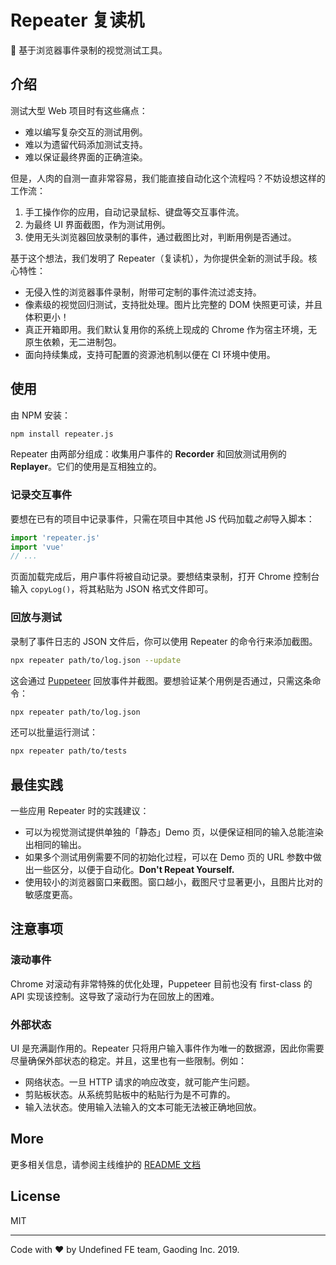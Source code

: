 # Repeater 复读机
📼 基于浏览器事件录制的视觉测试工具。


## 介绍
测试大型 Web 项目时有这些痛点：

* 难以编写复杂交互的测试用例。
* 难以为遗留代码添加测试支持。
* 难以保证最终界面的正确渲染。

但是，人肉的自测一直非常容易，我们能直接自动化这个流程吗？不妨设想这样的工作流：

1. 手工操作你的应用，自动记录鼠标、键盘等交互事件流。
2. 为最终 UI 界面截图，作为测试用例。
3. 使用无头浏览器回放录制的事件，通过截图比对，判断用例是否通过。

基于这个想法，我们发明了 Repeater（复读机），为你提供全新的测试手段。核心特性：

* 无侵入性的浏览器事件录制，附带可定制的事件流过滤支持。
* 像素级的视觉回归测试，支持批处理。图片比完整的 DOM 快照更可读，并且体积更小！
* 真正开箱即用。我们默认复用你的系统上现成的 Chrome 作为宿主环境，无原生依赖，无二进制包。
* 面向持续集成，支持可配置的资源池机制以便在 CI 环境中使用。


## 使用
由 NPM 安装：

``` bash
npm install repeater.js
```

Repeater 由两部分组成：收集用户事件的 **Recorder** 和回放测试用例的 **Replayer**。它们的使用是互相独立的。

### 记录交互事件
要想在已有的项目中记录事件，只需在项目中其他 JS 代码加载*之前*导入脚本：

``` js
import 'repeater.js'
import 'vue'
// ...
```

页面加载完成后，用户事件将被自动记录。要想结束录制，打开 Chrome 控制台输入 `copyLog()`，将其粘贴为 JSON 格式文件即可。

### 回放与测试
录制了事件日志的 JSON 文件后，你可以使用 Repeater 的命令行来添加截图。

``` bash
npx repeater path/to/log.json --update
```

这会通过 [Puppeteer](https://github.com/GoogleChrome/puppeteer) 回放事件并截图。要想验证某个用例是否通过，只需这条命令：

``` bash
npx repeater path/to/log.json
```

还可以批量运行测试：

``` bash
npx repeater path/to/tests
```

## 最佳实践
一些应用 Repeater 时的实践建议：

* 可以为视觉测试提供单独的「静态」Demo 页，以便保证相同的输入总能渲染出相同的输出。
* 如果多个测试用例需要不同的初始化过程，可以在 Demo 页的 URL 参数中做出一些区分，以便于自动化。**Don't Repeat Yourself.**
* 使用较小的浏览器窗口来截图。窗口越小，截图尺寸显著更小，且图片比对的敏感度更高。


## 注意事项

### 滚动事件
Chrome 对滚动有非常特殊的优化处理，Puppeteer 目前也没有 first-class 的 API 实现该控制。这导致了滚动行为在回放上的困难。

### 外部状态
UI 是充满副作用的。Repeater 只将用户输入事件作为唯一的数据源，因此你需要尽量确保外部状态的稳定。并且，这里也有一些限制。例如：

* 网络状态。一旦 HTTP 请求的响应改变，就可能产生问题。
* 剪贴板状态。从系统剪贴板中的粘贴行为是不可靠的。
* 输入法状态。使用输入法输入的文本可能无法被正确地回放。


## More
更多相关信息，请参阅主线维护的 [README 文档](./README.md)


## License
MIT

---

Code with ❤️ by Undefined FE team, Gaoding Inc. 2019.
